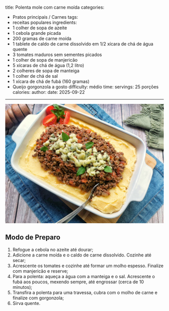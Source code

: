 title: Polenta mole com carne moída
categories:
  - Pratos principais / Carnes
tags:
  - receitas populares
ingredients:
  - 1 colher de sopa de azeite
  - 1 cebola grande picada
  - 200 gramas de carne moída
  - 1 tablete de caldo de carne dissolvido em 1/2 xícara de chá de água quente
  - 3 tomates maduros sem sementes picados
  - 1 colher de sopa de manjericão
  - 5 xícaras de chá de água (1,2 litro)
  - 2 colheres de sopa de manteiga
  - 1 colher de chá de sal
  - 1 xícara de chá de fubá (160 gramas)
  - Queijo gorgonzola a gosto
difficulty: médio
time:
servings: 25 porções
calories:
author:
date: 2025-09-22
---
![Polenta mole com carne moída](/images/polenta_mole_com_carne_mo_da.jpg)

## Modo de Preparo
1. Refogue a cebola no azeite até dourar;
2. Adicione a carne moída e o caldo de carne dissolvido. Cozinhe até secar;
3. Acrescente os tomates e cozinhe até formar um molho espesso. Finalize com manjericão e reserve;
4. Para a polenta: aqueça a água com a manteiga e o sal. Acrescente o fubá aos poucos, mexendo sempre, até engrossar (cerca de 10 minutos);
5. Transfira a polenta para uma travessa, cubra com o molho de carne e finalize com gorgonzola;
6. Sirva quente.
